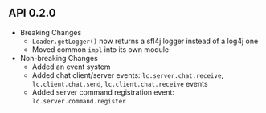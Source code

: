 API 0.2.0
-
- Breaking Changes
  - `Loader.getLogger()` now returns a sfl4j logger instead of a log4j one
  - Moved common `impl` into its own module
- Non-breaking Changes
  - Added an event system
  - Added chat client/server events: `lc.server.chat.receive`, `lc.client.chat.send`, `lc.client.chat.receive` events
  - Added server command registration event: `lc.server.command.register`
